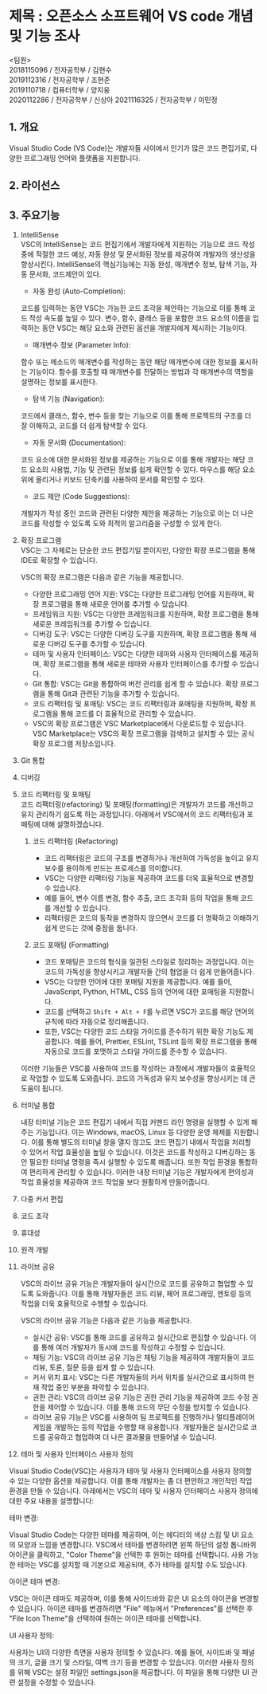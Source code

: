 제목 : 오픈소스 소프트웨어 VS code 개념 및 기능 조사
=================================================

<팀원>   
2018115096 / 전자공학부 / 김현수  
2019112316 / 전자공학부 / 조현준  
2019110718 / 컴퓨터학부 / 양지웅  
2020112286 / 전자공학부 / 신상아
2021116325 / 전자공학부 / 이민정



## 1. 개요

Visual Studio Code (VS Code)는 개발자들 사이에서 인기가 많은 코드 편집기로, 다양한 프로그래밍 언어와 플랫폼을 지원합니다.


## 2. 라이선스


## 3. 주요기능

1. IntelliSense  
    VSC의 IntelliSense는 코드 편집기에서 개발자에게 지원하는 기능으로 코드 작성 중에 적절한 코드 예상, 자동 완성 및 문서화된 정보를 제공하여 개발자의 생산성을 향상시킨다. IntelliSense의 핵심기능에는 자동 완성, 매개변수 정보, 탐색 기능, 자동 문서화, 코드제안이 있다.
   
    - 자동 완성 (Auto-Completion):

    코드를 입력하는 동안 VSC는 가능한 코드 조각을 제안하는 기능으로 이를 통해 코드 작성 속도를 높일 수 있다.
    변수, 함수, 클래스 등을 포함한 코드 요소의 이름을 입력하는 동안 VSC는 해당 요소와 관련된 옵션을 개발자에게 제시하는 기능이다.

   - 매개변수 정보 (Parameter Info):

    함수 또는 메소드의 매개변수를 작성하는 동안 해당 매개변수에 대한 정보를 표시하는 기능이다.
    함수를 호출할 때 매개변수를 전달하는 방법과 각 매개변수의 역할을 설명하는 정보를 표시한다.

   - 탐색 기능 (Navigation):

    코드에서 클래스, 함수, 변수 등을 찾는 기능으로 이를 통해 프로젝트의 구조를 더 잘 이해하고, 코드를 더 쉽게 탐색할 수 있다.
   
    - 자동 문서화 (Documentation):

    코드 요소에 대한 문서화된 정보를 제공하는 기능으로 이를 통해 개발자는 해당 코드 요소의 사용법, 기능 및 관련된 정보를 쉽게 확인할 수 있다.
    마우스를 해당 요소 위에 올리거나 키보드 단축키를 사용하여 문서를 확인할 수 있다.

   - 코드 제안 (Code Suggestions):

    개발자가 작성 중인 코드와 관련된 다양한 제안을 제공하는 기능으로 이는 더 나은 코드를 작성할 수 있도록 도와 최적의 알고리즘을 구성할 수 있게 한다.

2. 확장 프로그램  
    VSC는 그 자체로는 단순한 코드 편집기일 뿐이지만, 다양한 확장 프로그램을 통해 IDE로 확장할 수 있습니다.  

    VSC의 확장 프로그램은 다음과 같은 기능을 제공합니다.

    - 다양한 프로그래밍 언어 지원: VSC는 다양한 프로그래밍 언어를 지원하며, 확장 프로그램을 통해 새로운 언어를 추가할 수 있습니다.
    - 프레임워크 지원: VSC는 다양한 프레임워크를 지원하며, 확장 프로그램을 통해 새로운 프레임워크를 추가할 수 있습니다.
    - 디버깅 도구: VSC는 다양한 디버깅 도구를 지원하며, 확장 프로그램을 통해 새로운 디버깅 도구를 추가할 수 있습니다.
    - 테마 및 사용자 인터페이스: VSC는 다양한 테마와 사용자 인터페이스를 제공하며, 확장 프로그램을 통해 새로운 테마와 사용자 인터페이스를 추가할 수 있습니다.
    - Git 통합: VSC는 Git을 통합하여 버전 관리를 쉽게 할 수 있습니다. 확장 프로그램을 통해 Git과 관련된 기능을 추가할 수 있습니다.
    - 코드 리팩터링 및 포매팅: VSC는 코드 리팩터링과 포매팅을 지원하며, 확장 프로그램을 통해 코드를 더 효율적으로 관리할 수 있습니다.
    - VSC의 확장 프로그램은 VSC Marketplace에서 다운로드할 수 있습니다. VSC Marketplace는 VSC의 확장 프로그램을 검색하고 설치할 수 있는 공식 확장 프로그램 저장소입니다.

   
3. Git 통합
4. 디버깅



5. 코드 리팩터링 및 포매팅  
   코드 리팩터링(refactoring) 및 포매팅(formatting)은 개발자가 코드를 개선하고 유지 관리하기 쉽도록 하는 과정입니다. 아래에서 VSC에서의 코드 리팩터링과 포매팅에 대해 설명하겠습니다.

   1) 코드 리팩터링 (Refactoring)
      - 코드 리팩터링은 코드의 구조를 변경하거나 개선하여 가독성을 높이고 유지보수를 용이하게 만드는 프로세스를 의미합니다.
      - VSC는 다양한 리팩터링 기능을 제공하여 코드를 더욱 효율적으로 변경할 수 있습니다.
      - 예를 들어, 변수 이름 변경, 함수 추출, 코드 조각화 등의 작업을 통해 코드를 개선할 수 있습니다.
      - 리팩터링은 코드의 동작을 변경하지 않으면서 코드를 더 명확하고 이해하기 쉽게 만드는 것에 중점을 둡니다.

   2) 코드 포매팅 (Formatting)
      - 코드 포매팅은 코드의 형식을 일관된 스타일로 정리하는 과정입니다. 이는 코드의 가독성을 향상시키고 개발자들 간의 협업을 더 쉽게 만들어줍니다.
      - VSC는 다양한 언어에 대한 포매팅 지원을 제공합니다. 예를 들어, JavaScript, Python, HTML, CSS 등의 언어에 대한 포매팅을 지원합니다.
      - 코드를 선택하고 `Shift + Alt + F`를 누르면 VSC가 코드를 해당 언어의 규칙에 따라 자동으로 정리해줍니다.
      - 또한, VSC는 다양한 코드 스타일 가이드를 준수하기 위한 확장 기능도 제공합니다. 예를 들어, Prettier, ESLint, TSLint 등의 확장 프로그램을 통해 자동으로 코드를 포맷하고 스타일 가이드를 준수할 수 있습니다.

    이러한 기능들은 VSC를 사용하여 코드를 작성하는 과정에서 개발자들이 효율적으로 작업할 수 있도록 도와줍니다. 코드의 가독성과 유지 보수성을 향상시키는 데 큰 도움이 됩니다.





6. 터미널 통합

    내장 터미널 기능은 코드 편집기 내에서 직접 커맨드 라인 명령을 실행할 수 있게 해주는 기능입니다. 이는 Windows, macOS, Linux 등 다양한 운영 체제를 지원합니다.
    이를 통해 별도의 터미널 창을 열지 않고도 코드 편집기 내에서 작업을 처리할 수 있어서 작업 효율성을 높일 수 있습니다. 이것은 코드를 작성하고 디버깅하는 동안 필요한 터미널 명령을 즉시 실행할 수 있도록 해줍니다.
    또한 작업 환경을 통합하여 편리하게 관리할 수 있습니다. 이러한 내장 터미널 기능은 개발자에게 편의성과 작업 효율성을 제공하여 코드 작업을 보다 원활하게 만들어줍니다.



7. 다중 커서 편집
8. 코드 조각
9. 휴대성
10. 원격 개발
11. 라이브 공유
    
    VSC의 라이브 공유 기능은 개발자들이 실시간으로 코드를 공유하고 협업할 수 있도록 도와줍니다. 이를 통해 개발자들은 코드 리뷰, 페어 프로그래밍, 멘토링 등의 작업을 더욱 효율적으로 수행할 수 있습니다.

    VSC의 라이브 공유 기능은 다음과 같은 기능을 제공합니다.

    - 실시간 공유: VSC를 통해 코드를 공유하고 실시간으로 편집할 수 있습니다. 이를 통해 여러 개발자가 동시에 코드를 작성하고 수정할 수 있습니다.
    - 채팅 기능: VSC의 라이브 공유 기능은 채팅 기능을 제공하여 개발자들이 코드 리뷰, 토론, 질문 등을 쉽게 할 수 있습니다.
    - 커서 위치 표시: VSC는 다른 개발자들의 커서 위치를 실시간으로 표시하여 현재 작업 중인 부분을 파악할 수 있습니다.
    - 권한 관리: VSC의 라이브 공유 기능은 권한 관리 기능을 제공하여 코드 수정 권한을 제어할 수 있습니다. 이를 통해 코드의 무단 수정을 방지할 수 있습니다.
    - 라이브 공유 기능은 VSC를 사용하여 팀 프로젝트를 진행하거나 멀티플레이어 게임을 개발하는 등의 작업을 수행할 때 유용합니다. 개발자들은 실시간으로 코드를 공유하고 협업하여 더 나은 결과물을 만들어낼 수 있습니다.


12. 테마 및 사용자 인터페이스 사용자 정의

Visual Studio Code(VSC)는 사용자가 테마 및 사용자 인터페이스를 사용자 정의할 수 있는 다양한 옵션을 제공합니다. 이를 통해 개발자는 좀 더 편안하고 개인적인 작업 환경을 만들 수 있습니다. 아래에서는 VSC의 테마 및 사용자 인터페이스 사용자 정의에 대한 주요 내용을 설명합니다:

테마 변경:

Visual Studio Code는 다양한 테마를 제공하며, 이는 에디터의 색상 스킴 및 UI 요소의 모양과 느낌을 변경합니다.
VSC에서 테마를 변경하려면 왼쪽 하단의 설정 톱니바퀴 아이콘을 클릭하고, "Color Theme"을 선택한 후 원하는 테마를 선택합니다.
사용 가능한 테마는 VSC를 설치할 때 기본으로 제공되며, 추가 테마를 설치할 수도 있습니다.

아이콘 테마 변경:

VSC는 아이콘 테마도 제공하며, 이를 통해 사이드바와 같은 UI 요소의 아이콘을 변경할 수 있습니다.
아이콘 테마를 변경하려면 "File" 메뉴에서 "Preferences"를 선택한 후 "File Icon Theme"을 선택하여 원하는 아이콘 테마를 선택합니다.

UI 사용자 정의:

사용자는 UI의 다양한 측면을 사용자 정의할 수 있습니다. 예를 들어, 사이드바 및 패널의 크기, 글꼴 크기 및 스타일, 여백 크기 등을 변경할 수 있습니다.
이러한 사용자 정의를 위해 VSC는 설정 파일인 settings.json을 제공합니다. 이 파일을 통해 다양한 UI 관련 설정을 수정할 수 있습니다.
